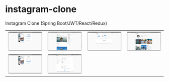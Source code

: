 # instagram-clone
Instagram Clone (Spring Boot/JWT/React/Redux)


<table>
  <tr>
    <td><img src="client/screenshots/login.png" width="200"></td>
    <td><img src="client/screenshots/main.png" width="200"></td>
    <td><img src="client/screenshots/private.png" width="200"></td>
    <td><img src="client/screenshots/profile.png" width="200"></td>
  <tr>
  <tr>
    <td><img src="client/screenshots/register.png" width="200"></td>
    <td><img src="client/screenshots/settings.png" width="200"></td>
  <tr>
</table>
